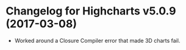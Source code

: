 # Changelog for Highcharts v5.0.9 (2017-03-08)
        
- Worked around a Closure Compiler error that made 3D charts fail.